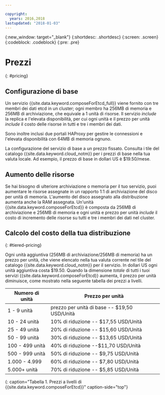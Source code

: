 ```yaml
---

copyright:
  years: 2016,2018
lastupdated: "2018-01-03"
---
```


{:new_window: target="_blank"}
{:shortdesc: .shortdesc}
{:screen: .screen}
{:codeblock: .codeblock}
{:pre: .pre}

# Prezzi
{: #pricing}

## Configurazione di base

Un servizio {{site.data.keyword.composeForEtcd_full}} viene fornito con tre membri dei dati etcd in un cluster; ogni membro ha 256MB di memoria e 256MB di archiviazione, che equivale a 1 unità di risorse. Il servizio _include_ la replica e l'elevata disponibilità, per cui ogni unità e il prezzo per unità _include_ il costo delle risorse in tutti e tre i membri dei dati.

Sono inoltre inclusi due portali HAProxy per gestire le connessioni e l'elevata disponibilità con 64MB di memoria ognuno.

La configurazione del servizio di base a un prezzo fissato. Consulta i tile del catalogo {{site.data.keyword.cloud_notm}} per i prezzi di base nella tua valuta locale. Ad esempio, il prezzo di base in dollari US è $19.50/mese.

## Aumento delle risorse

Se hai bisogno di ulteriore archiviazione o memoria per il tuo servizio, puoi aumentare le risorse assegnate in un rapporto 1:1 di archiviazione del disco per unità di memoria. L'aumento del disco assegnato alla distribuzione aumenta anche la RAM assegnata. Un'unità {{site.data.keyword.composeForEtcd}} è composta da 256MB di archiviazione e 256MB di memoria e ogni unità e prezzo per unità _include_ il costo di incremento delle risorse su tutti e tre i membri dei dati nel cluster. 

## Calcolo del costo della tua distribuzione
{: #tiered-pricing}

Ogni unità aggiuntiva (256MB di archiviazione/256MB di memoria) ha un prezzo per unità, che viene elencato nella tua valuta corrente nel tile del catalogo {{site.data.keyword.cloud_notm}} per il servizio. In dollari US ogni unità aggiuntiva costa $19.50. Quando la dimensione _totale_ di tutti i tuoi servizi {{site.data.keyword.composeForEtcd}} aumenta, il prezzo per unità diminuisce, come mostrato nella seguente tabella dei prezzi a livelli.

Numero di unità|Prezzo per unità
----------|-----------
1 - 9 unità|prezzo per unità di base -- $19,50 USD/Unità
10 - 24 unità|10% di riduzione -- $17,55 USD/Unità
25 - 49 unità|20% di riduzione -- $15,60 USD/Unità
50 - 99 unità|30% di riduzione -- $13,65 USD/Unità
100 - 499 unità|40% di riduzione --$11,70 USD/Unità
500 - 999 unità|50% di riduzione -- $9,75 USD/Unità
1.000 - 4.999|60% di riduzione -- $7,80 USD/Unità
5.000+ unità|70% di riduzione -- $5,85 USD/Unità
{: caption="Tabella 1. Prezzi a livelli di {{site.data.keyword.composeForEtcd}}" caption-side="top"}
